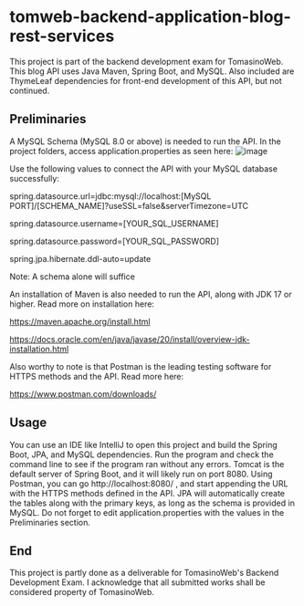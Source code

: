 # tomweb-backend-application-blog-rest-services
This project is part of the backend development exam for TomasinoWeb.
This blog API uses Java Maven, Spring Boot, and MySQL.
Also included are ThymeLeaf dependencies for front-end development of this API, but not continued.

## Preliminaries
A MySQL Schema (MySQL 8.0 or above) is needed to run the API. In the project folders, access application.properties as seen here:
![image](https://github.com/spadrejuan/tomweb-backend-application-blog-rest-services/assets/145114916/0484a169-3b39-467b-9ba5-978c02903f60)

Use the following values to connect the API with your MySQL database successfully:

spring.datasource.url=jdbc:mysql://localhost:[MySQL PORT]/[SCHEMA_NAME]?useSSL=false&serverTimezone=UTC

spring.datasource.username=[YOUR_SQL_USERNAME]

spring.datasource.password=[YOUR_SQL_PASSWORD]

spring.jpa.hibernate.ddl-auto=update

Note:
A schema alone will suffice

An installation of Maven is also needed to run the API, along with JDK 17 or higher. 
Read more on installation here: 

https://maven.apache.org/install.html

https://docs.oracle.com/en/java/javase/20/install/overview-jdk-installation.html

Also worthy to note is that Postman is the leading testing software for HTTPS methods and the API.
Read more here:

https://www.postman.com/downloads/

## Usage
You can use an IDE like IntelliJ to open this project and build the Spring Boot, JPA, and MySQL dependencies. Run the program and check the command line to see if the program ran without any errors.
Tomcat is the default server of Spring Boot, and it will likely run on port 8080.
Using Postman, you can go http://localhost:8080/ , and start appending the URL with the HTTPS methods defined in the API.
JPA will automatically create the tables along with the primary keys, as long as the schema is provided in MySQL. 
Do not forget to edit application.properties with the values in the Preliminaries section.

## End
This project is partly done as a deliverable for TomasinoWeb's Backend Development Exam. I acknowledge that all submitted works shall be considered property of TomasinoWeb.
